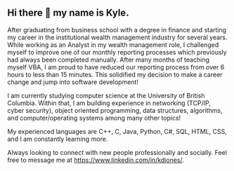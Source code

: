 ## Hi there 👋 my name is Kyle.

After graduating from business school with a degree in finance and starting my career in the institutional wealth management industry for several years.  While working as an Analyst in my wealth management role, I challenged myself to improve one of our monthly reporting processes which previously had always been completed manually.  After many months of teaching myself VBA, I am proud to have reduced our reporting process from over 6 hours to less than 15 minutes.  This solidified my decision to make a career change and jump into software development!

I am currently studying computer science at the University of British Columbia.  Within that, I am building experience in networking (TCP/IP, cyber security), object oriented programming, data structures, algorithms, and computer/operating systems among many other topics!

My experienced languages are C++, C, Java, Python, C#, SQL, HTML, CSS, and I am constantly learning more.

Always looking to connect with new people professionally and socially. Feel free to message me at https://www.linkedin.com/in/kdjones/.

<!--
**CdrePuddles/CdrePuddles** is a ✨ _special_ ✨ repository because its `README.md` (this file) appears on your GitHub profile.

Here are some ideas to get you started:

- 🔭 I’m currently working on ...
- 🌱 I’m currently learning ...
- 👯 I’m looking to collaborate on ...
- 🤔 I’m looking for help with ...
- 💬 Ask me about ...
- 📫 How to reach me: ...
- 😄 Pronouns: ...
- ⚡ Fun fact: ...
-->
